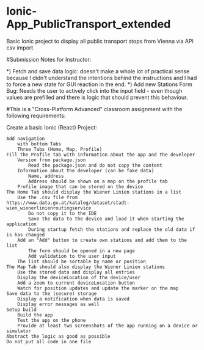 # Ionic-App_PublicTransport_extended
Basic Ionic project to display all public transport stops from Vienna via API csv import

#Submission Notes for Instructor:
 
 *) Fetch and save data logic: doesn't make a whole lot of practical sense because I didn't understand the intentions behind the instructions and I had to force a new state for GUI reaction in the end. 
 *) Add new Stations Form Bug: Needs the user to actively click into the input field - even though values are prefilled and there is logic that should prevent this behaviour.

#This is a "Cross-Platform Advanced" classroom assignment with the following requirements:

Create a basic Ionic (React) Project:

    Add navigation
        with bottom Tabs
        Three Tabs (Home, Map, Profile)
    Fill the Profile tab with information about the app and the developer
        Version from package.json
            Read the package.json and do not copy the content
        Information about the developer (can be fake data)
            Name, address
            Address should be shown on a map on the profile tab
        Profile image that can be stored on the device
    The Home Tab should display the Wiener Linien stations in a list
        Use the .csv file from https://www.data.gv.at/katalog/dataset/stadt-wien_wienerlinienroutingservice
            Do not copy it to the IDE
            Save the data to the device and load it when starting the application
            During startup fetch the stations and replace the old data if is has changed
        Add an "Add" button to create own stations and add them to the list
            The form should be opened in a new page
            Add validation to the user input
        The list should be sortable by name or position
    The Map Tab should also display the Wiener Linien stations
        Use the stored data and display all entries
        Display the deviceLocation of the device/user
        Add a zoom to current deviceLocation button
        Watch for position updates and update the marker on the map
    Save data to the (secure) storage
        Display a notification when data is saved
        Display error messages as well
    Setup build
        Build the app
        Test the app on the phone
        Provide at least two screenshots of the app running on a device or simulator
    Abstract the logic as good as possible
    Do not put all code in one file
